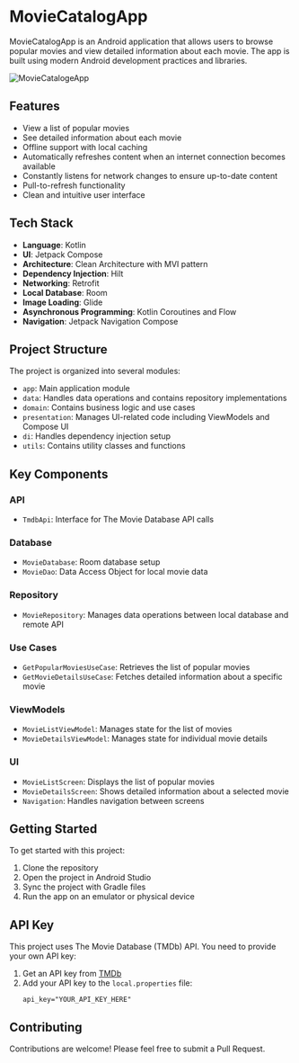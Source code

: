 # MovieCatalogApp

MovieCatalogApp is an Android application that allows users to browse popular movies and view detailed information about each movie. The app is built using modern Android development practices and libraries.

![MovieCatalogeApp](https://github.com/user-attachments/assets/f4f59987-d849-47e6-975d-2ca1897eadc7)

## Features

- View a list of popular movies
- See detailed information about each movie
- Offline support with local caching
- Automatically refreshes content when an internet connection becomes available
- Constantly listens for network changes to ensure up-to-date content
- Pull-to-refresh functionality
- Clean and intuitive user interface


## Tech Stack

- **Language**: Kotlin
- **UI**: Jetpack Compose
- **Architecture**: Clean Architecture with MVI pattern
- **Dependency Injection**: Hilt
- **Networking**: Retrofit
- **Local Database**: Room
- **Image Loading**: Glide
- **Asynchronous Programming**: Kotlin Coroutines and Flow
- **Navigation**: Jetpack Navigation Compose

## Project Structure

The project is organized into several modules:

- `app`: Main application module
- `data`: Handles data operations and contains repository implementations
- `domain`: Contains business logic and use cases
- `presentation`: Manages UI-related code including ViewModels and Compose UI
- `di`: Handles dependency injection setup
- `utils`: Contains utility classes and functions

## Key Components

### API

- `TmdbApi`: Interface for The Movie Database API calls

### Database

- `MovieDatabase`: Room database setup
- `MovieDao`: Data Access Object for local movie data

### Repository

- `MovieRepository`: Manages data operations between local database and remote API

### Use Cases

- `GetPopularMoviesUseCase`: Retrieves the list of popular movies
- `GetMovieDetailsUseCase`: Fetches detailed information about a specific movie

### ViewModels

- `MovieListViewModel`: Manages state for the list of movies
- `MovieDetailsViewModel`: Manages state for individual movie details

### UI

- `MovieListScreen`: Displays the list of popular movies
- `MovieDetailsScreen`: Shows detailed information about a selected movie
- `Navigation`: Handles navigation between screens

## Getting Started

To get started with this project:

1. Clone the repository
2. Open the project in Android Studio
3. Sync the project with Gradle files
4. Run the app on an emulator or physical device

## API Key

This project uses The Movie Database (TMDb) API. You need to provide your own API key:

1. Get an API key from [TMDb](https://www.themoviedb.org/documentation/api)
2. Add your API key to the `local.properties` file:
   ```
   api_key="YOUR_API_KEY_HERE"
   ```

## Contributing

Contributions are welcome! Please feel free to submit a Pull Request.
